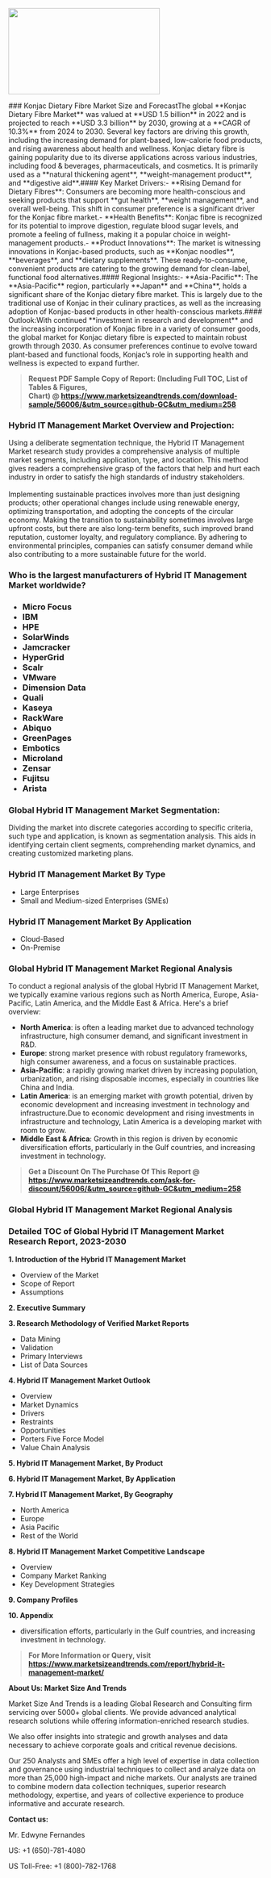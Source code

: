 <p><img class="alignnone size-medium wp-image-20088" src="https://ffe5etoiles.com/wp-content/uploads/2024/12/MST1-300x171.png" alt="" width="300" height="171" /></p>### Konjac Dietary Fibre Market Size and ForecastThe global **Konjac Dietary Fibre Market** was valued at **USD 1.5 billion** in 2022 and is projected to reach **USD 3.3 billion** by 2030, growing at a **CAGR of 10.3%** from 2024 to 2030. Several key factors are driving this growth, including the increasing demand for plant-based, low-calorie food products, and rising awareness about health and wellness. Konjac dietary fibre is gaining popularity due to its diverse applications across various industries, including food & beverages, pharmaceuticals, and cosmetics. It is primarily used as a **natural thickening agent**, **weight-management product**, and **digestive aid**.#### Key Market Drivers:- **Rising Demand for Dietary Fibres**: Consumers are becoming more health-conscious and seeking products that support **gut health**, **weight management**, and overall well-being. This shift in consumer preference is a significant driver for the Konjac fibre market.- **Health Benefits**: Konjac fibre is recognized for its potential to improve digestion, regulate blood sugar levels, and promote a feeling of fullness, making it a popular choice in weight-management products.- **Product Innovations**: The market is witnessing innovations in Konjac-based products, such as **Konjac noodles**, **beverages**, and **dietary supplements**. These ready-to-consume, convenient products are catering to the growing demand for clean-label, functional food alternatives.#### Regional Insights:- **Asia-Pacific**: The **Asia-Pacific** region, particularly **Japan** and **China**, holds a significant share of the Konjac dietary fibre market. This is largely due to the traditional use of Konjac in their culinary practices, as well as the increasing adoption of Konjac-based products in other health-conscious markets.#### Outlook:With continued **investment in research and development** and the increasing incorporation of Konjac fibre in a variety of consumer goods, the global market for Konjac dietary fibre is expected to maintain robust growth through 2030. As consumer preferences continue to evolve toward plant-based and functional foods, Konjac’s role in supporting health and wellness is expected to expand further.</p><blockquote id="" class=""><strong>Request PDF Sample Copy of Report: (Including Full TOC, List of Tables &amp; Figures, Chart)&nbsp;@&nbsp;<strong><a href="https://www.marketsizeandtrends.com/download-sample/56006/&utm_source=github-GC&utm_medium=258" target="_blank">https://www.marketsizeandtrends.com/download-sample/56006/&utm_source=github-GC&utm_medium=258</a></strong></strong></blockquote><h3 id="" class="">Hybrid IT Management Market&nbsp;Overview and Projection:</h3><p id="" class="">Using a deliberate segmentation technique, the Hybrid IT Management Market research study provides a comprehensive analysis of multiple market segments, including application, type, and location. This method gives readers a comprehensive grasp of the factors that help and hurt each industry in order to satisfy the high standards of industry stakeholders. <br /> <br />Implementing sustainable practices involves more than just designing products; other operational changes include using renewable energy, optimizing transportation, and adopting the concepts of the circular economy. Making the transition to sustainability sometimes involves large upfront costs, but there are also long-term benefits, such improved brand reputation, customer loyalty, and regulatory compliance. By adhering to environmental principles, companies can satisfy consumer demand while also contributing to a more sustainable future for the world.</p><h3 id="" class="">Who is the largest manufacturers of&nbsp;Hybrid IT Management Market worldwide?</h3><h3 class=""><p><ul><li>Micro Focus </li><li> IBM </li><li> HPE </li><li> SolarWinds </li><li> Jamcracker </li><li> HyperGrid </li><li> Scalr </li><li> VMware </li><li> Dimension Data </li><li> Quali </li><li> Kaseya </li><li> RackWare </li><li> Abiquo </li><li> GreenPages </li><li> Embotics </li><li> Microland </li><li> Zensar </li><li> Fujitsu </li><li> Arista</li></ul></p></h3><h3 id="" class="">Global&nbsp;Hybrid IT Management Market Segmentation:</h3><p id="" class="">Dividing the market into discrete categories according to specific criteria, such type and application, is known as segmentation analysis. This aids in identifying certain client segments, comprehending market dynamics, and creating customized marketing plans.</p><h3 id="" class="">Hybrid IT Management Market&nbsp;By Type</h3><p><p><ul><li>Large Enterprises </li><li> Small and Medium-sized Enterprises (SMEs)</p></li></ul></p></p><h3 id="" class="">Hybrid IT Management Market&nbsp;By Application</h3><p class=""><p><ul><li>Cloud-Based </li><li> On-Premise</li></ul></p></p><h3 id="" class="">Global Hybrid IT Management Market Regional Analysis</h3><p id="" class="">To conduct a regional analysis of the global Hybrid IT Management Market, we typically examine various regions such as North America, Europe, Asia-Pacific, Latin America, and the Middle East &amp; Africa. Here's a brief overview:</p><ul><li><strong>North America</strong>: is often a leading market due to advanced technology infrastructure, high consumer demand, and significant investment in R&amp;D.</li><li><strong>Europe</strong>: strong market presence with robust regulatory frameworks, high consumer awareness, and a focus on sustainable practices.</li><li><strong>Asia-Pacific</strong>: a rapidly growing market driven by increasing population, urbanization, and rising disposable incomes, especially in countries like China and India.</li><li><strong>Latin America</strong>: is an emerging market with growth potential, driven by economic development and increasing investment in technology and infrastructure.Due to economic development and rising investments in infrastructure and technology, Latin America is a developing market with room to grow.</li><li><strong>Middle East &amp; Africa</strong>: Growth in this region is driven by economic diversification efforts, particularly in the Gulf countries, and increasing investment in technology.</li></ul><blockquote id="" class=""><strong>Get a Discount On The Purchase Of This Report @ <strong><a href="https://www.marketsizeandtrends.com/ask-for-discount/56006/&utm_source=github-GC&utm_medium=258" target="_blank">https://www.marketsizeandtrends.com/ask-for-discount/56006/&utm_source=github-GC&utm_medium=258</a></strong></strong></blockquote><h3 id="" class="">Global Hybrid IT Management Market Regional Analysis</h3><h3 id="" class="">Detailed TOC of Global Hybrid IT Management Market Research Report, 2023-2030</h3><p id="" class=""><strong>1. Introduction of the Hybrid IT Management Market</strong></p><ul><li>Overview of the Market</li><li>Scope of Report</li><li>Assumptions</li></ul><p id="" class=""><strong>2. Executive Summary</strong></p><p id="" class=""><strong>3. Research Methodology of Verified Market Reports</strong></p><ul><li>Data Mining</li><li>Validation</li><li>Primary Interviews</li><li>List of Data Sources</li></ul><p id="" class=""><strong>4. Hybrid IT Management Market Outlook</strong></p><ul><li>Overview</li><li>Market Dynamics</li><li>Drivers</li><li>Restraints</li><li>Opportunities</li><li>Porters Five Force Model</li><li>Value Chain Analysis</li></ul><p id="" class=""><strong>5. Hybrid IT Management Market, By Product</strong></p><p id="" class=""><strong>6. Hybrid IT Management Market, By Application</strong></p><p id="" class=""><strong>7. Hybrid IT Management Market, By Geography</strong></p><ul><li>North America</li><li>Europe</li><li>Asia Pacific</li><li>Rest of the World</li></ul><p id="" class=""><strong>8. Hybrid IT Management Market Competitive Landscape</strong></p><ul><li>Overview</li><li>Company Market Ranking</li><li>Key Development Strategies</li></ul><p id="" class=""><strong>9. Company Profiles</strong></p><p id="" class=""><strong>10. Appendix</strong></p><ul><li>diversification efforts, particularly in the Gulf countries, and increasing investment in technology.</li></ul><blockquote id="" class=""><strong>For More Information or Query, visit <strong><strong><a href="https://www.marketsizeandtrends.com/report/hybrid-it-management-market/" target="_blank">https://www.marketsizeandtrends.com/report/hybrid-it-management-market/</a></strong></strong></strong></blockquote><p id="" class=""><strong>About Us: Market Size And Trends</strong></p><p id="" class="">Market Size And Trends is a leading Global Research and Consulting firm servicing over 5000+ global clients. We provide advanced analytical research solutions while offering information-enriched research studies.</p><p id="" class="">We also offer insights into strategic and growth analyses and data necessary to achieve corporate goals and critical revenue decisions.</p><p id="" class="">Our 250 Analysts and SMEs offer a high level of expertise in data collection and governance using industrial techniques to collect and analyze data on more than 25,000 high-impact and niche markets. Our analysts are trained to combine modern data collection techniques, superior research methodology, expertise, and years of collective experience to produce informative and accurate research.</p><p id="" class=""><strong>Contact us:</strong></p><p id="" class="">Mr. Edwyne Fernandes</p><p id="" class="">US: +1 (650)-781-4080</p><p id="" class="">US Toll-Free: +1 (800)-782-1768</p>

